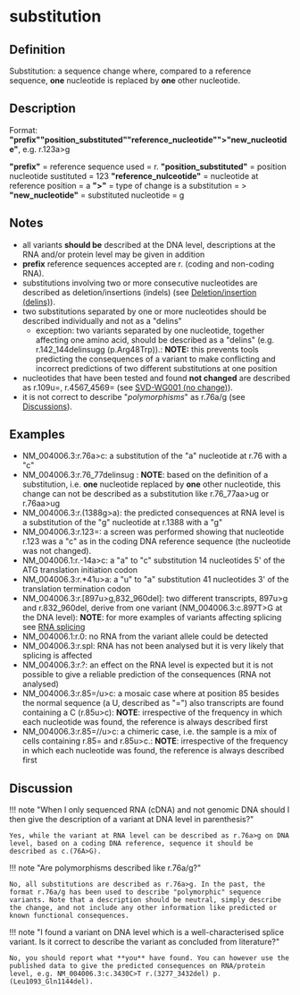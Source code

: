 # substitution

## Definition

Substitution: a sequence change where, compared to a reference sequence, **one** nucleotide is replaced by **one** other nucleotide.

## Description

Format: **"prefix""position_substituted""reference_nucleotide"">"new_nucleotide"**, e.g. r.123a>g

**"prefix"** = reference sequence used = r. **"position_substituted"** = position nucleotide sustituted = 123 **"reference_nulceotide"** = nucleotide at reference position = a **">"** = type of change is a substitution = > **"new_nucleotide"** = substituted nucleotide = g

## Notes

- all variants **should be** described at the DNA level, descriptions at the RNA and/or protein level may be given in addition
- **prefix** reference sequences accepted are r. (coding and non-coding RNA).
- substitutions involving two or more consecutive nucleotides are described as deletion/insertions (indels) (see [Deletion/insertion (delins)](./delins.md)).
- two substitutions separated by one or more nucleotides should be described individually and not as a "delins"
  - exception: two variants separated by one nucleotide, together affecting one amino acid, should be described as a "delins" (e.g. r.142_144delinsugg (p.Arg48Trp)).: **NOTE:** this prevents tools predicting the consequences of a variant to make conflicting and incorrect predictions of two different substitutions at one position
- nucleotides that have been tested and found **not changed** are described as r.109u=, r.4567_4569= (see [SVD-WG001 (no change)](http://www.hgvs.org/mutnomen/accepted001.html)).
- it is not correct to describe "_polymorphisms_" as r.76a/g (see [Discussions](#polymorphism)).

## Examples

- NM_004006.3:r.76a>c: a substitution of the "a" nucleotide at r.76 with a "c"
- NM_004006.3:r.76_77delinsug : **NOTE**: based on the definition of a substitution, i.e. **one** nucleotide replaced by **one** other nucleotide, this change can not be described as a substitution like r.76_77aa>ug or r.76aa>ug
- NM_004006.3:r.(1388g>a): the predicted consequences at RNA level is a substitution of the "g" nucleotide at r.1388 with a "g"
- NM_004006.3:r.123=: a screen was performed showing that nucleotide r.123 was a "c" as in the coding DNA reference sequence (the nucleotide was not changed).
- NM_004006.1:r.-14a>c: a "a" to "c" substitution 14 nucleotides 5' of the ATG translation initiation codon
- NM_004006.3:r.\*41u>a: a "u" to "a" substitution 41 nucleotides 3' of the translation termination codon
- NM_004006.3:r.[897u>g,832\_960del]: two different transcripts, 897u>g and r.832_960del, derive from one variant (NM_004006.3:c.897T>G at the DNA level): **NOTE**: for more examples of variants affecting splicing see [RNA splicing](splicing.md)
- NM_004006.1:r.0: no RNA from the variant allele could be detected
- NM_004006.3:r.spl: RNA has not been analysed but it is very likely that splicing is affected
- NM_004006.3:r.?: an effect on the RNA level is expected but it is not possible to give a reliable prediction of the consequences (RNA not analysed)
- NM_004006.3:r.85=/u>c: a mosaic case where at position 85 besides the normal sequence (a U, described as "=") also transcripts are found containing a C (r.85u>c): **NOTE**: irrespective of the frequency in which each nucleotide was found, the reference is always described first
- NM_004006.3:r.85=//u>c: a chimeric case, i.e. the sample is a mix of cells containing r.85= and r.85u>c.: **NOTE**: irrespective of the frequency in which each nucleotide was found, the reference is always described first

## Discussion

!!! note "When I only sequenced RNA (cDNA) and not genomic DNA should I then give the description of a variant at DNA level in parenthesis?"

    Yes, while the variant at RNA level can be described as r.76a>g on DNA level, based on a coding DNA reference, sequence it should be described as c.(76A>G).

!!! note "<a id="polymorphism"></a>Are polymorphisms described like r.76a/g?"

    No, all substitutions are described as r.76a>g. In the past, the format r.76a/g has been used to describe "polymorphic" sequence variants. Note that a description should be neutral, simply describe the change, and not include any other information like predicted or known functional consequences.

!!! note "I found a variant on DNA level which is a well-characterised splice variant. Is it correct to describe the variant as concluded from literature?"

    No, you should report what **you** have found. You can however use the published data to give the predicted consequences on RNA/protein level, e.g. NM_004006.3:c.3430C>T r.(3277_3432del) p.(Leu1093_Gln1144del).
